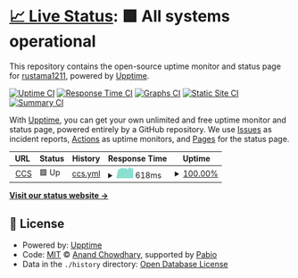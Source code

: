 # [📈 Live Status](https://statuses-ccs.otesuto.com): <!--live status--> **🟩 All systems operational**

This repository contains the open-source uptime monitor and status page for [rustama1211](https://statuses-ccs.otesuto.com), powered by [Upptime](https://github.com/upptime/upptime).

[![Uptime CI](https://github.com/rustama1211/up-ccs/workflows/Uptime%20CI/badge.svg)](https://github.com/rustama1211/up-ccs/actions?query=workflow%3A%22Uptime+CI%22)
[![Response Time CI](https://github.com/rustama1211/up-ccs/workflows/Response%20Time%20CI/badge.svg)](https://github.com/rustama1211/up-ccs/actions?query=workflow%3A%22Response+Time+CI%22)
[![Graphs CI](https://github.com/rustama1211/up-ccs/workflows/Graphs%20CI/badge.svg)](https://github.com/rustama1211/up-ccs/actions?query=workflow%3A%22Graphs+CI%22)
[![Static Site CI](https://github.com/rustama1211/up-ccs/workflows/Static%20Site%20CI/badge.svg)](https://github.com/rustama1211/up-ccs/actions?query=workflow%3A%22Static+Site+CI%22)
[![Summary CI](https://github.com/rustama1211/up-ccs/workflows/Summary%20CI/badge.svg)](https://github.com/rustama1211/up-ccs/actions?query=workflow%3A%22Summary+CI%22)

With [Upptime](https://upptime.js.org), you can get your own unlimited and free uptime monitor and status page, powered entirely by a GitHub repository. We use [Issues](https://github.com/rustama1211/up-ccs/issues) as incident reports, [Actions](https://github.com/rustama1211/up-ccs/actions) as uptime monitors, and [Pages](https://statuses-ccs.otesuto.com) for the status page.

<!--start: status pages-->
<!-- This summary is generated by Upptime (https://github.com/upptime/upptime) -->
<!-- Do not edit this manually, your changes will be overwritten -->
<!-- prettier-ignore -->
| URL | Status | History | Response Time | Uptime |
| --- | ------ | ------- | ------------- | ------ |
| <img alt="" src="https://icons.duckduckgo.com/ip3/ccs.mitsubishimotorsid-mobileapp.com.ico" height="13"> [CCS](https://ccs.mitsubishimotorsid-mobileapp.com/v1/health) | 🟩 Up | [ccs.yml](https://github.com/rustama1211/up-ccs/commits/HEAD/history/ccs.yml) | <details><summary><img alt="Response time graph" src="./graphs/ccs/response-time-week.png" height="20"> 618ms</summary><br><a href="https://statuses-ccs.otesuto.com/history/ccs"><img alt="Response time 659" src="https://img.shields.io/endpoint?url=https%3A%2F%2Fraw.githubusercontent.com%2Frustama1211%2Fup-ccs%2FHEAD%2Fapi%2Fccs%2Fresponse-time.json"></a><br><a href="https://statuses-ccs.otesuto.com/history/ccs"><img alt="24-hour response time 681" src="https://img.shields.io/endpoint?url=https%3A%2F%2Fraw.githubusercontent.com%2Frustama1211%2Fup-ccs%2FHEAD%2Fapi%2Fccs%2Fresponse-time-day.json"></a><br><a href="https://statuses-ccs.otesuto.com/history/ccs"><img alt="7-day response time 618" src="https://img.shields.io/endpoint?url=https%3A%2F%2Fraw.githubusercontent.com%2Frustama1211%2Fup-ccs%2FHEAD%2Fapi%2Fccs%2Fresponse-time-week.json"></a><br><a href="https://statuses-ccs.otesuto.com/history/ccs"><img alt="30-day response time 628" src="https://img.shields.io/endpoint?url=https%3A%2F%2Fraw.githubusercontent.com%2Frustama1211%2Fup-ccs%2FHEAD%2Fapi%2Fccs%2Fresponse-time-month.json"></a><br><a href="https://statuses-ccs.otesuto.com/history/ccs"><img alt="1-year response time 659" src="https://img.shields.io/endpoint?url=https%3A%2F%2Fraw.githubusercontent.com%2Frustama1211%2Fup-ccs%2FHEAD%2Fapi%2Fccs%2Fresponse-time-year.json"></a></details> | <details><summary><a href="https://statuses-ccs.otesuto.com/history/ccs">100.00%</a></summary><a href="https://statuses-ccs.otesuto.com/history/ccs"><img alt="All-time uptime 99.96%" src="https://img.shields.io/endpoint?url=https%3A%2F%2Fraw.githubusercontent.com%2Frustama1211%2Fup-ccs%2FHEAD%2Fapi%2Fccs%2Fuptime.json"></a><br><a href="https://statuses-ccs.otesuto.com/history/ccs"><img alt="24-hour uptime 100.00%" src="https://img.shields.io/endpoint?url=https%3A%2F%2Fraw.githubusercontent.com%2Frustama1211%2Fup-ccs%2FHEAD%2Fapi%2Fccs%2Fuptime-day.json"></a><br><a href="https://statuses-ccs.otesuto.com/history/ccs"><img alt="7-day uptime 100.00%" src="https://img.shields.io/endpoint?url=https%3A%2F%2Fraw.githubusercontent.com%2Frustama1211%2Fup-ccs%2FHEAD%2Fapi%2Fccs%2Fuptime-week.json"></a><br><a href="https://statuses-ccs.otesuto.com/history/ccs"><img alt="30-day uptime 100.00%" src="https://img.shields.io/endpoint?url=https%3A%2F%2Fraw.githubusercontent.com%2Frustama1211%2Fup-ccs%2FHEAD%2Fapi%2Fccs%2Fuptime-month.json"></a><br><a href="https://statuses-ccs.otesuto.com/history/ccs"><img alt="1-year uptime 99.96%" src="https://img.shields.io/endpoint?url=https%3A%2F%2Fraw.githubusercontent.com%2Frustama1211%2Fup-ccs%2FHEAD%2Fapi%2Fccs%2Fuptime-year.json"></a></details>

<!--end: status pages-->

[**Visit our status website →**](https://statuses-ccs.otesuto.com)

## 📄 License

- Powered by: [Upptime](https://github.com/upptime/upptime)
- Code: [MIT](./LICENSE) © [Anand Chowdhary](https://anandchowdhary.com), supported by [Pabio](https://pabio.com)
- Data in the `./history` directory: [Open Database License](https://opendatacommons.org/licenses/odbl/1-0/)
